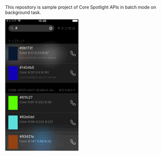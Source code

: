 This repository is sample project of Core Spotlight APIs in batch mode on background task.


<img src="readme.gif" />